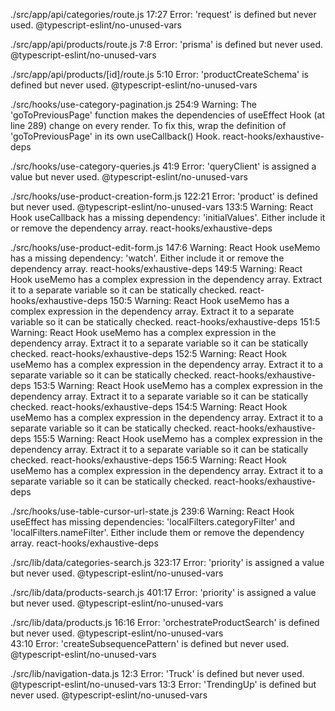 ./src/app/api/categories/route.js
17:27 Error: 'request' is defined but never used. @typescript-eslint/no-unused-vars

./src/app/api/products/route.js
7:8 Error: 'prisma' is defined but never used. @typescript-eslint/no-unused-vars

./src/app/api/products/[id]/route.js
5:10 Error: 'productCreateSchema' is defined but never used. @typescript-eslint/no-unused-vars

./src/hooks/use-category-pagination.js
254:9 Warning: The 'goToPreviousPage' function makes the dependencies of useEffect Hook (at line 289) change on every render. To fix this, wrap the definition of 'goToPreviousPage' in its own useCallback() Hook. react-hooks/exhaustive-deps

./src/hooks/use-category-queries.js
41:9 Error: 'queryClient' is assigned a value but never used. @typescript-eslint/no-unused-vars

./src/hooks/use-product-creation-form.js
122:21 Error: 'product' is defined but never used. @typescript-eslint/no-unused-vars
133:5 Warning: React Hook useCallback has a missing dependency: 'initialValues'. Either include it or remove the dependency array. react-hooks/exhaustive-deps

./src/hooks/use-product-edit-form.js
147:6 Warning: React Hook useMemo has a missing dependency: 'watch'. Either include it or remove the dependency array. react-hooks/exhaustive-deps
149:5 Warning: React Hook useMemo has a complex expression in the dependency array. Extract it to a separate variable so it can be statically checked. react-hooks/exhaustive-deps
150:5 Warning: React Hook useMemo has a complex expression in the dependency array. Extract it to a separate variable so it can be statically checked. react-hooks/exhaustive-deps
151:5 Warning: React Hook useMemo has a complex expression in the dependency array. Extract it to a separate variable so it can be statically checked. react-hooks/exhaustive-deps
152:5 Warning: React Hook useMemo has a complex expression in the dependency array. Extract it to a separate variable so it can be statically checked. react-hooks/exhaustive-deps
153:5 Warning: React Hook useMemo has a complex expression in the dependency array. Extract it to a separate variable so it can be statically checked. react-hooks/exhaustive-deps
154:5 Warning: React Hook useMemo has a complex expression in the dependency array. Extract it to a separate variable so it can be statically checked. react-hooks/exhaustive-deps
155:5 Warning: React Hook useMemo has a complex expression in the dependency array. Extract it to a separate variable so it can be statically checked. react-hooks/exhaustive-deps
156:5 Warning: React Hook useMemo has a complex expression in the dependency array. Extract it to a separate variable so it can be statically checked. react-hooks/exhaustive-deps

./src/hooks/use-table-cursor-url-state.js
239:6 Warning: React Hook useEffect has missing dependencies: 'localFilters.categoryFilter' and 'localFilters.nameFilter'. Either include them or remove the dependency array. react-hooks/exhaustive-deps

./src/lib/data/categories-search.js
323:17 Error: 'priority' is assigned a value but never used. @typescript-eslint/no-unused-vars

./src/lib/data/products-search.js
401:17 Error: 'priority' is assigned a value but never used. @typescript-eslint/no-unused-vars

./src/lib/data/products.js
16:16 Error: 'orchestrateProductSearch' is defined but never used. @typescript-eslint/no-unused-vars  
43:10 Error: 'createSubsequencePattern' is defined but never used. @typescript-eslint/no-unused-vars

./src/lib/navigation-data.js
12:3 Error: 'Truck' is defined but never used. @typescript-eslint/no-unused-vars
13:3 Error: 'TrendingUp' is defined but never used. @typescript-eslint/no-unused-vars
